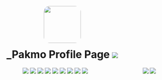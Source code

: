 <p align="center">
<img src="https://minepic.org/avatar/_Pakmo" style="border-radius: 16px; padding-bottom: 0px" width="100" height="100" >
</p>

<h1 align="center" style="padding-top:0px; margin-top: 0px; ">_Pakmo Profile Page <img src="https://komarev.com/ghpvc/?username=Pakmo&color=ff69b4"></h1>
<img align="right" src="https://github-readme-stats.vercel.app/api?username=Pakmo&count_private=true&bg_color=30,e96443,904e95&title_color=fff&text_color=fff"> 
<img align="right" src="https://github-readme-stats.vercel.app/api/top-langs/?username=_Pakmo&layout=compact">
<p align="center">
<a href="https://www.java.com/" style="text-decoration: none;">
<img src="https://img.shields.io/badge/Java-ED8B00?style=for-the-badge&logo=java&logoColor=white" />
</a>

<a href="https://www.php.net/" style="text-decoration: none;">
<img src="https://img.shields.io/badge/PHP-777BB4?style=for-the-badge&logo=php&logoColor=white" />
</a>

<a href="https://www.javascript.com/" style="text-decoration: none;">
<img src="https://img.shields.io/badge/javascript-b8920d?style=for-the-badge&logo=javascript&logoColor=white" />
</a>

<a href="https://www.w3schools.com/css/" style="text-decoration: none;">
<img src="https://img.shields.io/badge/CSS-0f99d9?style=for-the-badge&logo=css3&logoColor=white" />
</a>

<a href="https://www.html.it/" style="text-decoration: none;">
<img src="https://img.shields.io/badge/HTML-d94c0f?style=for-the-badge&logo=html5&logoColor=white" /> 
</a>

<a href="https://www.mysql.com" style="text-decoration: none;">
<img src="https://img.shields.io/badge/MySQL-599ede?style=for-the-badge&logo=mysql&logoColor=white" />
</a>

<a href="https://www.mongodb.com/" style="text-decoration: none;">
<img src="https://img.shields.io/badge/MongoDB-4EA94B?style=for-the-badge&logo=mongodb&logoColor=white" />
</a>

<a href="https://redis.io/" style="text-decoration: none;">
<img src="https://img.shields.io/badge/redis-%23DD0031.svg?&style=for-the-badge&logo=redis&logoColor=white"/>
</a>

<a href="https://www.jenkins.io/" style="text-decoration: none;">
<img src="https://img.shields.io/badge/Jenkins-D24939?style=for-the-badge&logo=Jenkins&logoColor=white"/>
</a>
</p>
